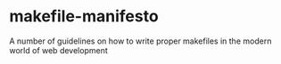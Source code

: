 # makefile-manifesto
A number of guidelines on how to write proper makefiles in the modern world of web development
